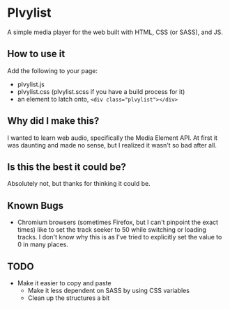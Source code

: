 # Plvylist
A simple media player for the web built with HTML, CSS (or SASS), and JS.

## How to use it
Add the following to your page:
- plvylist.js
- plvylist.css (plvylist.scss if you have a build process for it)
- an element to latch onto, `<div class="plvylist"></div>`

## Why did I make this?
I wanted to learn web audio, specifically the Media Element API. At first it was daunting and made no sense, but I realized it wasn't so bad after all.

## Is this the best it could be?
Absolutely not, but thanks for thinking it could be.

## Known Bugs
- Chromium browsers (sometimes Firefox, but I can't pinpoint the exact times) like to set the track seeker to 50 while switching or loading tracks. I don't know why this is as I've tried to explicitly set the value to 0 in many places.

## TODO
- Make it easier to copy and paste
  - Make it less dependent on SASS by using CSS variables
  - Clean up the structures a bit

